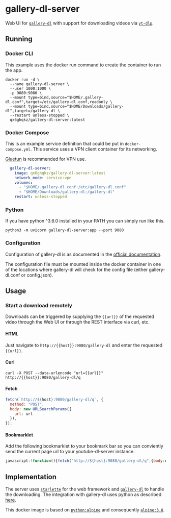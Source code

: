 # gallery-dl-server

Web UI for [`gallery-dl`](https://github.com/mikf/gallery-dl) with support for downloading videos via [`yt-dlp`](https://github.com/yt-dlp/yt-dlp).

## Running

### Docker CLI

This example uses the docker run command to create the container to run the app.

```shell
docker run -d \
  --name gallery-dl-server \
  --user 1000:1000 \
  -p 9080:9080 \
  --mount type=bind,source="$HOME/.gallery-dl.conf",target=/etc/gallery-dl.conf,readonly \
  --mount type=bind,source="$HOME/Downloads/gallery-dl",target=/gallery-dl \
  --restart unless-stopped \
  qx6ghqkz/gallery-dl-server:latest
```

### Docker Compose

This is an example service definition that could be put in `docker-compose.yml`. This service uses a VPN client container for its networking.

[Gluetun](https://github.com/qdm12/gluetun) is recommended for VPN use.

```yml
  gallery-dl-server:
    image: qx6ghqkz/gallery-dl-server:latest
    network_mode: service:vpn
    volumes:
      - "$HOME/.gallery-dl.conf:/etc/gallery-dl.conf"
      - "$HOME/Downloads/gallery-dl:/gallery-dl"
    restart: unless-stopped
```

### Python

If you have python ^3.6.0 installed in your PATH you can simply run like this.

```shell
python3 -m uvicorn gallery-dl-server:app --port 9080
```

### Configuration

Configuration of gallery-dl is as documented in the [official documentation](https://github.com/mikf/gallery-dl/tree/master?tab=readme-ov-file#configuration).

The configuration file must be mounted inside the docker container in one of the locations where gallery-dl will check for the config file (either gallery-dl.conf or config.json).

## Usage

### Start a download remotely

Downloads can be triggered by supplying the `{{url}}` of the requested video through the Web UI or through the REST interface via curl, etc.

#### HTML

Just navigate to `http://{{host}}:9080/gallery-dl` and enter the requested `{{url}}`.

#### Curl

```shell
curl -X POST --data-urlencode "url={{url}}" http://{{host}}:9080/gallery-dl/q
```

#### Fetch

```javascript
fetch(`http://${host}:9080/gallery-dl/q`, {
  method: "POST",
  body: new URLSearchParams({
    url: url
  }),
});
```

#### Bookmarklet

Add the following bookmarklet to your bookmark bar so you can conviently send the current page url to your youtube-dl-server instance.

```javascript
javascript:!function(){fetch("http://${host}:9080/gallery-dl/q",{body:new URLSearchParams({url:window.location.href}),method:"POST"})}();
```

## Implementation

The server uses [`starlette`](https://github.com/encode/starlette) for the web framework and [`gallery-dl`](https://github.com/mikf/gallery-dl) to handle the downloading. The integration with gallery-dl uses python as described [here](https://github.com/mikf/gallery-dl/issues/642).

This docker image is based on [`python:alpine`](https://registry.hub.docker.com/_/python/) and consequently [`alpine:3.8`](https://hub.docker.com/_/alpine/).
